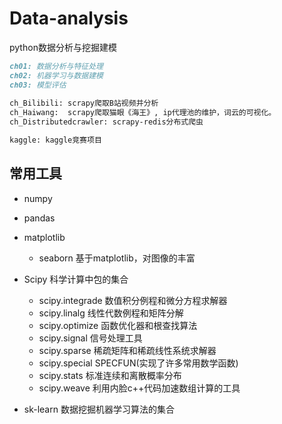 ﻿# Data-analysis
python数据分析与挖掘建模

```md
ch01: 数据分析与特征处理
ch02: 机器学习与数据建模
ch03: 模型评估
 
ch_Bilibili: scrapy爬取B站视频并分析
ch_Haiwang:  scrapy爬取猫眼《海王》, ip代理池的维护，词云的可视化。
ch_Distributedcrawler: scrapy-redis分布式爬虫

kaggle: kaggle竞赛项目
```
## 常用工具
- numpy
- pandas
- matplotlib
  - seaborn 基于matplotlib，对图像的丰富
- Scipy 科学计算中包的集合
  - scipy.integrade 数值积分例程和微分方程求解器
  - scipy.linalg 线性代数例程和矩阵分解
  - scipy.optimize 函数优化器和根查找算法
  - scipy.signal 信号处理工具
  - scipy.sparse 稀疏矩阵和稀疏线性系统求解器
  - scipy.special SPECFUN(实现了许多常用数学函数)
  - scipy.stats 标准连续和离散概率分布
  - scipy.weave 利用内脸c++代码加速数组计算的工具
  
- sk-learn 数据挖掘机器学习算法的集合
  